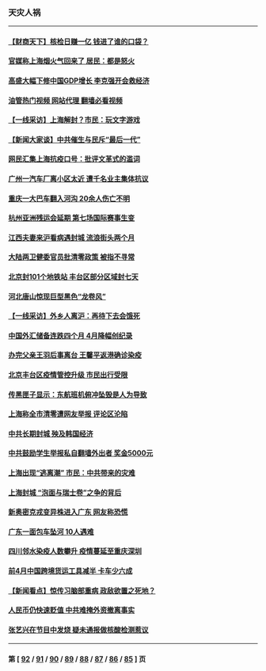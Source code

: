### 天灾人祸
---
#### [【财商天下】核检日赚一亿 钱进了谁的口袋？](../../pages/ncid280/n13740132.md?05190845) 
#### [官媒称上海烟火气回来了 居民：都是怒火](../../pages/ncid280/n13740202.md?05190845) 
#### [高盛大幅下修中国GDP增长 李克强开会救经济](../../pages/ncid280/n13739993.md?05190845) 
#### [油管热门视频 网站代理 翻墙必看视频](http://209.222.30.114:81/youtube.html?05190845)
#### [【一线采访】上海解封？市民：玩文字游戏](../../pages/ncid280/n13740061.md?05190845) 
#### [【新闻大家谈】中共催生与民斥“最后一代”](../../pages/ncid280/n13739992.md?05190845) 
#### [网民汇集上海抗疫口号：批评文革式的滥词](../../pages/ncid280/n13739682.md?05190845) 
#### [广州一汽车厂离小区太近 遭千名业主集体抗议](../../pages/ncid280/n13739826.md?05190845) 
#### [重庆一大巴车翻入河沟 20余人伤亡不明](../../pages/ncid280/n13739873.md?05190845) 
#### [杭州亚洲残运会延期 第七场国际赛事生变](../../pages/ncid280/n13739805.md?05190845) 
#### [江西夫妻来沪看病遇封城 流浪街头两个月](../../pages/ncid280/n13739761.md?05190845) 
#### [大陆两卫健委官员批清零政策  被指不寻常](../../pages/ncid280/n13739710.md?05190845) 
#### [北京封101个地铁站 丰台区部分区域封七天](../../pages/ncid280/n13739596.md?05190845) 
#### [河北唐山惊现巨型黑色“龙卷风”](../../pages/ncid280/n13739532.md?05190845) 
#### [【一线采访】外乡人离沪：再待下去会饿死](../../pages/ncid280/n13739209.md?05190845) 
#### [中国外汇储备连跌四个月 4月降幅创纪录](../../pages/ncid280/n13739541.md?05190845) 
#### [办完父亲王羽后事离台 王馨平返港确诊染疫](../../pages/ncid280/n13739363.md?05190845) 
#### [北京丰台区疫情管控升级 市民出行受限](../../pages/ncid280/n13739440.md?05190845) 
#### [传黑匣子显示：东航班机俯冲坠毁是人为导致](../../pages/ncid280/n13739368.md?05190845) 
#### [上海称全市清零遭网友举报 评论区沦陷](../../pages/ncid280/n13739174.md?05190845) 
#### [中共长期封城 殃及韩国经济](../../pages/ncid280/n13739351.md?05190845) 
#### [中共鼓励学生举报私自翻墙外出者 奖金5000元](../../pages/ncid280/n13739345.md?05190845) 
#### [上海出现“逃离潮” 市民：中共带来的灾难](../../pages/ncid280/n13739175.md?05190845) 
#### [上海封城 “泡面与瑞士卷”之争的背后](../../pages/ncid280/n13739058.md?05190845) 
#### [新奥密克戎变异株进入广东 网友称恐慌](../../pages/ncid280/n13739150.md?05190845) 
#### [广东一面包车坠河 10人遇难](../../pages/ncid280/n13739148.md?05190845) 
#### [四川邻水染疫人数攀升 疫情蔓延至重庆深圳](../../pages/ncid280/n13739002.md?05190845) 
#### [前4月中国跨境货运工具减半 卡车少六成](../../pages/ncid280/n13738983.md?05190845) 
#### [【新闻看点】惊传习脑部重病 政敌欲置之死地？](../../pages/ncid280/n13738763.md?05190845) 
#### [人民币仍快速贬值 中共难掩外资撤离事实](../../pages/ncid280/n13738925.md?05190845) 
#### [张艺兴在节目中发烧 疑未通报做核酸检测惹议](../../pages/ncid280/n13738712.md?05190845) 

---
#### 第 [ [92](./92.md?05190845) / [91](./91.md?05190845) / [90](./90.md?05190845) / [89](./89.md?05190845) / [88](./88.md?05190845) / [87](./87.md?05190845) / [86](./86.md?05190845) / [85](./85.md?05190845) ] 页
